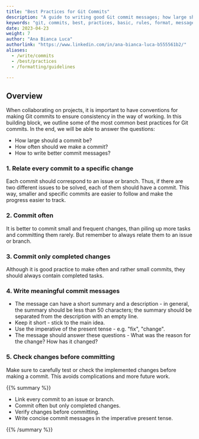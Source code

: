```yaml
---
title: "Best Practices for Git Commits"
description: "A guide to writing good Git commit messages; how large should commits be; basic rules and formatting guidelines for git commits"
keywords: "git, commits, best, practices, basic, rules, format, messages, commit, github"
date: 2023-04-23
weight: 7
author: "Ana Bianca Luca"
authorlink: "https://www.linkedin.com/in/ana-bianca-luca-b555561b2/"
aliases:
  - /write/commits
  - /best/practices
  - /formatting/guidelines

---
```


## Overview

When collaborating on projects, it is important to have conventions for making Git commits to ensure consistency in the way of working. In this building block, we outline some of the most common best practices for Git commits. In the end, we will be able to answer the questions:

- How large should a commit be? 
- How often should we make a commit? 
- How to write better commit messages?


### 1. Relate every commit to a specific change

Each commit should correspond to an issue or branch. Thus, if there are two different issues to be solved, each of them should have a commit. This way, smaller and specific commits are easier to follow and make the progress easier to track.

### 2. Commit often

It is better to commit small and frequent changes, than piling up more tasks and committing them rarely. But remember to always relate them to an issue or branch.


### 3. Commit only completed changes

Although it is good practice to make often and rather small commits, they should always contain completed tasks. 


### 4. Write meaningful commit messages

- The message can have a short summary and a description - in general, the summary should be less than 50 characters; the summary should be separated from the description with an empty line.
- Keep it short - stick to the main idea.
- Use the imperative of the present tense - e.g. "fix", "change".
- The message should answer these questions - What was the reason for the change? How has it changed?

### 5. Check changes before committing

Make sure to carefully test or check the implemented changes before making a commit. This avoids complications and more future work.



{{% summary %}}

- Link every commit to an issue or branch.
- Commit often but only completed changes.
- Verify changes before committing.
- Write concise commit messages in the imperative present tense.

{{% /summary %}}
